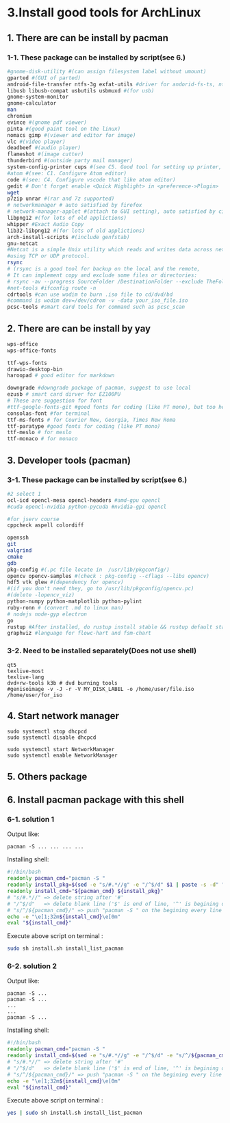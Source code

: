 # 3.Install good tools for ArchLinux

## 1. There are can be install by pacman

### 1-1. These package can be installed by script\(see 6.\)

```bash
#gnome-disk-utility #(can assign filesystem label without umount)
gparted #(GUI of parted)
android-file-transfer ntfs-3g exfat-utils #driver for andorid-fs-ts, ntfs, exfat
libusb libusb-compat usbutils usbmuxd #(for usb)
gnome-system-monitor
gnome-calculator
man
chromium
evince #(gnome pdf viewer)
pinta #(good paint tool on the linux)
nomacs gimp #(viewer and editor for image)
vlc #(video player)
deadbeef #(audio player)
flameshot #(image cutter)
thunderbird #(outside party mail manager)
system-config-printer cups #(see C5. Good tool for setting up printer, or you can install manually)
#atom #(see: C1. Configure Atom editor)
code #(see: C4. Configure vscode that like atom editor)
gedit # Don't forget enable <Quick Highlight> in <preference->Plugin>  , good text amd code editor
wget
p7zip unrar #(rar and 7z supported)
# networkmanager # auto satisfied by firefox
# network-manager-applet #(attach to GUI setting), auto satisfied by cinnamon
libpng12 #(for lots of old applictions)
whipper #Exact Audio Copy
lib32-libpng12 #(for lots of old applictions)
arch-install-scripts #(include genfstab)
gnu-netcat
#Netcat is a simple Unix utility which reads and writes data across network connections,
#using TCP or UDP protocol.
rsync
# (rsync is a good tool for backup on the local and the remote,
# It can implement copy and exclude some files or directories:
# rsync -av --progress SourceFolder /DestinationFolder --exclude TheFolderOrFileNameToExclude)
#net-tools #ifconfig route -n
cdrtools #can use wodim to burn .iso file to cd/dvd/bd
#command is wodim dev=/dev/cdrom -v -data your_iso_file.iso
pcsc-tools #smart card tools for command such as pcsc_scan
```

## 2. There are can be install by yay

```bash
wps-office
wps-office-fonts

ttf-wps-fonts
drawio-desktop-bin
haroopad # good editor for markdown

downgrade #downgrade package of pacman, suggest to use local
ezusb # smart card dirver for EZ100PU
# These are suggestion for font
#ttf-google-fonts-git #good fonts for coding (like PT mono), but too heavey
consolas-font #for terminal
ttf-ms-fonts # for Courier New, Georgia, Times New Roma
ttf-paratype #good fonts for coding (like PT mono)
ttf-meslo # for meslo
ttf-monaco # for monaco
```

## 3. Developer tools \(pacman\)

### 3-1. These package can be installed by script\(see 6.\)

```bash
#2 select 1
ocl-icd opencl-mesa opencl-headers #amd-gpu opencl
#cuda opencl-nvidia python-pycuda #nvidia-gpi opencl

#for jserv course
cppcheck aspell colordiff 

openssh
git
valgrind
cmake
gdb
pkg-config #(.pc file locate in  /usr/lib/pkgconfig/)
opencv opencv-samples #(check : pkg-config --cflags --libs opencv)
hdf5 vtk glew #(dependency for opencv)
#(if you don't need they, go to /usr/lib/pkgconfig/opencv.pc)
#(delete -lopencv_viz)
python-numpy python-matplotlib python-pylint
ruby-ronn # (convert .md to linux man)
# nodejs node-gyp electron
go
rustup #After installed, do rustup install stable && rustup default stable
graphviz #language for flowc-hart and fsm-chart
```

### 3-2. Need to be installed separately\(Does not use shell\)

```text
qt5
texlive-most
texlive-lang
dvd+rw-tools k3b # dvd burning tools
#genisoimage -v -J -r -V MY_DISK_LABEL -o /home/user/file.iso /home/user/for_iso
```

## 4. Start network manager

```text
sudo systemctl stop dhcpcd
sudo systemctl disable dhcpcd

sudo systemctl start NetworkManager
sudo systemctl enable NetworkManager
```

## 5. Others package

## 6. Install pacman package with this shell

### 6-1. solution 1 <recommand>

Output like:

```text
pacman -S ... ... ... ...
```

Installing shell:

```bash
#!/bin/bash
readonly pacman_cmd="pacman -S "
readonly install_pkg=$(sed -e "s/#.*//g" -e "/^$/d" $1 | paste -s -d" " )
readonly install_cmd="${pacman_cmd} ${install_pkg}"
# "s/#.*//" => delete string after '#'
# "/^$/d"   => delete blank line ('$' is end of line, '^' is begining of line)
# "s/^/${pacman_cmd}/" => push "pacman -S " on the begining every line
echo -e "\e[1;32m${install_cmd}\e[0m"
eval "${install_cmd}"
```

Execute above script on terminal :

```bash
sudo sh install.sh install_list_pacman
```

### 6-2. solution 2

Output like:

```text
pacman -S ...
pacman -S ...
...
...
pacman -S ...
```

Installing shell:

```bash
#!/bin/bash
readonly pacman_cmd="pacman -S "
readonly install_cmd=$(sed -e "s/#.*//g" -e "/^$/d" -e "s/^/${pacman_cmd}/g" $1)
# "s/#.*//" => delete string after '#'
# "/^$/d"   => delete blank line ('$' is end of line, '^' is begining of line)
# "s/^/${pacman_cmd}/" => push "pacman -S " on the begining every line
echo -e "\e[1;32m${install_cmd}\e[0m"
eval "${install_cmd}"
```

Execute above script on terminal :

```bash
yes | sudo sh install.sh install_list_pacman
```
